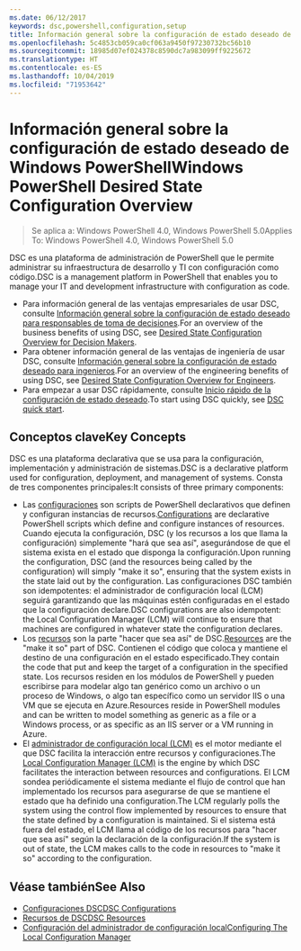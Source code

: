 ```yaml
---
ms.date: 06/12/2017
keywords: dsc,powershell,configuration,setup
title: Información general sobre la configuración de estado deseado de Windows PowerShell
ms.openlocfilehash: 5c4853cb059ca0cf063a9450f97230732bc56b10
ms.sourcegitcommit: 18985d07ef024378c8590dc7a983099ff9225672
ms.translationtype: HT
ms.contentlocale: es-ES
ms.lasthandoff: 10/04/2019
ms.locfileid: "71953642"
---
```

# <a name="windows-powershell-desired-state-configuration-overview"></a><span data-ttu-id="a196b-103">Información general sobre la configuración de estado deseado de Windows PowerShell</span><span class="sxs-lookup"><span data-stu-id="a196b-103">Windows PowerShell Desired State Configuration Overview</span></span>

> <span data-ttu-id="a196b-104">Se aplica a: Windows PowerShell 4.0, Windows PowerShell 5.0</span><span class="sxs-lookup"><span data-stu-id="a196b-104">Applies To: Windows PowerShell 4.0, Windows PowerShell 5.0</span></span>

<span data-ttu-id="a196b-105">DSC es una plataforma de administración de PowerShell que le permite administrar su infraestructura de desarrollo y TI con configuración como código.</span><span class="sxs-lookup"><span data-stu-id="a196b-105">DSC is a management platform in PowerShell that enables you to manage your IT and development infrastructure with configuration as code.</span></span>

- <span data-ttu-id="a196b-106">Para información general de las ventajas empresariales de usar DSC, consulte [Información general sobre la configuración de estado deseado para responsables de toma de decisiones](decisionMaker.md).</span><span class="sxs-lookup"><span data-stu-id="a196b-106">For an overview of the business benefits of using DSC, see [Desired State Configuration Overview for Decision Makers](decisionMaker.md).</span></span>
- <span data-ttu-id="a196b-107">Para obtener información general de las ventajas de ingeniería de usar DSC, consulte [Información general sobre la configuración de estado deseado para ingenieros](DscForEngineers.md).</span><span class="sxs-lookup"><span data-stu-id="a196b-107">For an overview of the engineering benefits of using DSC, see [Desired State Configuration Overview for Engineers](DscForEngineers.md).</span></span>
- <span data-ttu-id="a196b-108">Para empezar a usar DSC rápidamente, consulte [Inicio rápido de la configuración de estado deseado](../quickstarts/website-quickstart.md).</span><span class="sxs-lookup"><span data-stu-id="a196b-108">To start using DSC quickly, see [DSC quick start](../quickstarts/website-quickstart.md).</span></span>

## <a name="key-concepts"></a><span data-ttu-id="a196b-109">Conceptos clave</span><span class="sxs-lookup"><span data-stu-id="a196b-109">Key Concepts</span></span>

<span data-ttu-id="a196b-110">DSC es una plataforma declarativa que se usa para la configuración, implementación y administración de sistemas.</span><span class="sxs-lookup"><span data-stu-id="a196b-110">DSC is a declarative platform used for configuration, deployment, and management of systems.</span></span> <span data-ttu-id="a196b-111">Consta de tres componentes principales:</span><span class="sxs-lookup"><span data-stu-id="a196b-111">It consists of three primary components:</span></span>

- <span data-ttu-id="a196b-112">Las [configuraciones](../configurations/configurations.md) son scripts de PowerShell declarativos que definen y configuran instancias de recursos.</span><span class="sxs-lookup"><span data-stu-id="a196b-112">[Configurations](../configurations/configurations.md) are declarative PowerShell scripts which define and configure instances of resources.</span></span>
    <span data-ttu-id="a196b-113">Cuando ejecuta la configuración, DSC (y los recursos a los que llama la configuración) simplemente "hará que sea así", asegurándose de que el sistema exista en el estado que disponga la configuración.</span><span class="sxs-lookup"><span data-stu-id="a196b-113">Upon running the configuration, DSC (and the resources being called by the configuration) will simply "make it so", ensuring that the system exists in the state laid out by the configuration.</span></span>
    <span data-ttu-id="a196b-114">Las configuraciones DSC también son idempotentes: el administrador de configuración local (LCM) seguirá garantizando que las máquinas estén configuradas en el estado que la configuración declare.</span><span class="sxs-lookup"><span data-stu-id="a196b-114">DSC configurations are also idempotent: the Local Configuration Manager (LCM) will continue to ensure that machines are configured in whatever state the configuration declares.</span></span>
- <span data-ttu-id="a196b-115">Los [recursos](../resources/resources.md) son la parte "hacer que sea así" de DSC.</span><span class="sxs-lookup"><span data-stu-id="a196b-115">[Resources](../resources/resources.md) are the "make it so" part of DSC.</span></span> <span data-ttu-id="a196b-116">Contienen el código que coloca y mantiene el destino de una configuración en el estado especificado.</span><span class="sxs-lookup"><span data-stu-id="a196b-116">They contain the code that put and keep the target of a configuration in the specified state.</span></span>
    <span data-ttu-id="a196b-117">Los recursos residen en los módulos de PowerShell y pueden escribirse para modelar algo tan genérico como un archivo o un proceso de Windows, o algo tan específico como un servidor IIS o una VM que se ejecuta en Azure.</span><span class="sxs-lookup"><span data-stu-id="a196b-117">Resources reside in PowerShell modules and can be written to model something as generic as a file or a Windows process, or as specific as an IIS server or a VM running in Azure.</span></span>
- <span data-ttu-id="a196b-118">El [administrador de configuración local (LCM)](../managing-nodes/metaConfig.md) es el motor mediante el que DSC facilita la interacción entre recursos y configuraciones.</span><span class="sxs-lookup"><span data-stu-id="a196b-118">The [Local Configuration Manager (LCM)](../managing-nodes/metaConfig.md) is the engine by which DSC facilitates the interaction between resources and configurations.</span></span>
    <span data-ttu-id="a196b-119">El LCM sondea periódicamente el sistema mediante el flujo de control que han implementado los recursos para asegurarse de que se mantiene el estado que ha definido una configuration.</span><span class="sxs-lookup"><span data-stu-id="a196b-119">The LCM regularly polls the system using the control flow implemented by resources to ensure that the state defined by a configuration is maintained.</span></span>
    <span data-ttu-id="a196b-120">Si el sistema está fuera del estado, el LCM llama al código de los recursos para "hacer que sea así" según la declaración de la configuración.</span><span class="sxs-lookup"><span data-stu-id="a196b-120">If the system is out of state, the LCM makes calls to the code in resources to "make it so" according to the configuration.</span></span>

## <a name="see-also"></a><span data-ttu-id="a196b-121">Véase también</span><span class="sxs-lookup"><span data-stu-id="a196b-121">See Also</span></span>

- [<span data-ttu-id="a196b-122">Configuraciones DSC</span><span class="sxs-lookup"><span data-stu-id="a196b-122">DSC Configurations</span></span>](../configurations/configurations.md)
- [<span data-ttu-id="a196b-123">Recursos de DSC</span><span class="sxs-lookup"><span data-stu-id="a196b-123">DSC Resources</span></span>](../resources/resources.md)
- [<span data-ttu-id="a196b-124">Configuración del administrador de configuración local</span><span class="sxs-lookup"><span data-stu-id="a196b-124">Configuring The Local Configuration Manager</span></span>](../managing-nodes/metaConfig.md)
